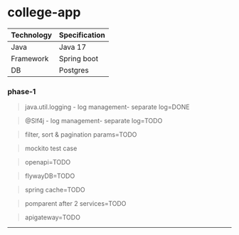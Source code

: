 # college-app

| Technology  | Specification |
| ------------- | ------------- |
| Java  | Java 17  |
| Framework  | Spring boot  |
| DB  | Postgres  |


### phase-1
> java.util.logging - log management- separate log=DONE

> @Slf4j - log management- separate log=TODO

> filter, sort & pagination  params=TODO

> mockito test case

> openapi=TODO

> flywayDB=TODO

> spring cache=TODO

> pomparent after 2 services=TODO

> apigateway=TODO

______________________________________________________________
